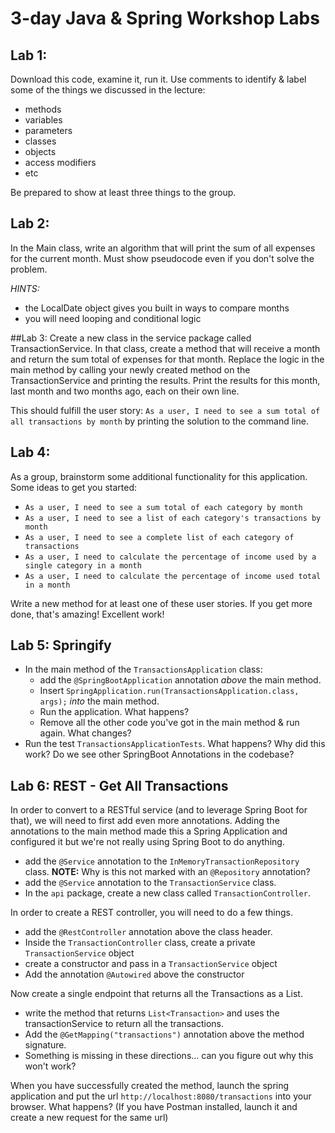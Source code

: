 # 3-day Java & Spring Workshop Labs

## Lab 1:
Download this code, examine it, run it. Use comments to identify & label some of the things we discussed in the lecture:
- methods
- variables
- parameters
- classes
- objects
- access modifiers
- etc

Be prepared to show at least three things to the group.

## Lab 2:
In the Main class, write an algorithm that will print the sum of all expenses for the current month. Must show pseudocode even if you don't solve the problem.

_HINTS:_ 
- the LocalDate object gives you built in ways to compare months
- you will need looping and conditional logic

##Lab 3: 
Create a new class in the service package called TransactionService. In that class, create a method that will receive a month and return the sum total of expenses for that month.
Replace the logic in the main method by calling your newly created method on the TransactionService and printing the results.
Print the results for this month, last month and two months ago, each on their own line.

This should fulfill the user story: `As a user, I need to see a sum total of all transactions by month` by printing the solution to the command line.

## Lab 4:
As a group, brainstorm some additional functionality for this application. Some ideas to get you  started:
- `As a user, I need to see a sum total of each category by month`
- `As a user, I need to see a list of each category's transactions by month`
- `As a user, I need to see a complete list of each category of transactions`
- `As a user, I need to calculate the percentage of income used by a single category in a month`
- `As a user, I need to calculate the percentage of income used total in a month`

Write a new method for at least one of these user stories. If you get more done, that's amazing! Excellent work!

## Lab 5: Springify
- In the main method of the `TransactionsApplication` class:
    - add the `@SpringBootApplication` annotation *above* the main method.
    - Insert `SpringApplication.run(TransactionsApplication.class, args);` *into* the main method.
    - Run the application. What happens?
    - Remove all the other code you've got in the main method & run again. What changes?
- Run the test `TransactionsApplicationTests`. What happens? Why did this work? Do we see other SpringBoot Annotations in the codebase?

## Lab 6: REST - Get All Transactions
In order to convert to a RESTful service (and to leverage Spring Boot for that), we will need to first add even more annotations.
Adding the annotations to the main method made this a Spring Application and configured it but we're not really using Spring Boot to do anything.
- add the `@Service` annotation to the `InMemoryTransactionRepository` class. **NOTE:** Why is this not marked with an `@Repository` annotation?
- add the `@Service` annotation to the `TransactionService` class. 
- In the `api` package, create a new class called `TransactionController`.
 
In order to create a REST controller, you will need to do a few things.
  - add the `@RestController` annotation above the class header.
  - Inside the `TransactionController` class, create a private `TransactionService` object
  - create a constructor and pass in a `TransactionService` object 
  - Add the annotation `@Autowired` above the constructor

Now create a single endpoint that returns all the Transactions as a List. 
  - write the method that returns `List<Transaction>` and uses the transactionService to return all the transactions.
  - Add the `@GetMapping("transactions")` annotation above the method signature.
  - Something is missing in these directions... can you figure out why this won't work?

When you have successfully created the method, launch the spring application and put the url `http://localhost:8080/transactions` into your browser.
What happens? (If you have Postman installed, launch it and create a new request for the same url)

